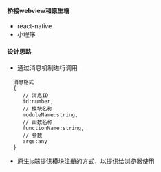 

#### 桥接webview和原生端
- react-native
- 小程序

#### 设计思路
- 通过消息机制进行调用
```
  消息格式
  {
     // 消息ID
     id:number,
     // 模块名称
     moduleName:string,
     // 函数名称
     functionName:string,
     // 参数
     args:any
  }

```
- 原生js端提供模块注册的方式，以提供给浏览器使用
